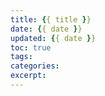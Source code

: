 ```yaml
---
title: {{ title }}
date: {{ date }}
updated: {{ date }}
toc: true
tags:
categories:
excerpt:
---
```

